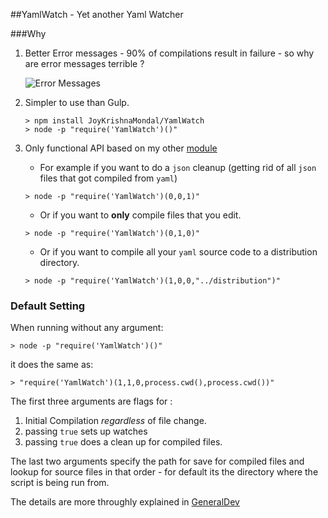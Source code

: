 ##YamlWatch - Yet another Yaml Watcher


###Why

1. Better Error messages - 90% of compilations result in failure - so why are error messages terrible ?

	![Error Messages](http://i.imgur.com/NvnhkK8.png)

2. Simpler to use than Gulp.
	```
	> npm install JoyKrishnaMondal/YamlWatch
	> node -p "require('YamlWatch')()"
	```

3. Only functional API based on my other  [module](https://github.com/JoyKrishnaMondal/GeneralDev)

	+ For example if you want to do a `json` cleanup (getting rid of all `json` files that got compiled from `yaml`)
	```
	> node -p "require('YamlWatch')(0,0,1)"
	```
	+ Or if you want to **only** compile files that you edit.
	```
	> node -p "require('YamlWatch')(0,1,0)"
	```
	+ Or if you want to compile all your `yaml` source code to a distribution directory.
	```
	> node -p "require('YamlWatch')(1,0,0,"../distribution")"
	```

### Default Setting
When running without any argument:
```
> node -p "require('YamlWatch')()"
```
it does the same as:
 ```
> "require('YamlWatch')(1,1,0,process.cwd(),process.cwd())"
```
The first three arguments are flags for :

1. Initial Compilation *regardless* of file change.
2. passing `true` sets up watches
3. passing `true` does a clean up for compiled files.

The last two arguments specify the path for save for compiled files and lookup for source files in that order - for default its the directory where the script is being run from.

The details are more throughly explained in [GeneralDev](https://github.com/JoyKrishnaMondal/GeneralDev)
